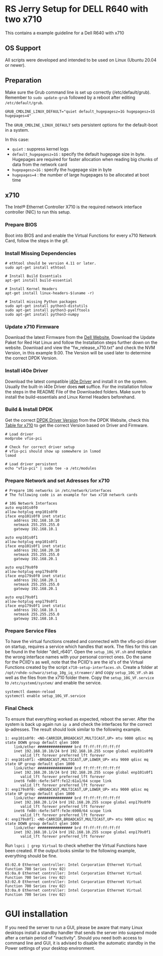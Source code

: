 # RS Jerry Setup for DELL R640 with two x710

This contains a example guideline for a Dell R640 with x710

## OS Support

All scripts were developed and intended to be used on Linux (Ubuntu 20.04 or newer).

## Preparation

Make sure the Grub command line is set up correctly (/etc/default/grub).
Remember to `sudo update-grub` followed by a reboot after editing `/etc/default/grub`.

    GRUB_CMDLINE_LINUX_DEFAULT="quiet default_hugepagesz=1G hugepagesz=1G hugepages=4"

The `GRUB_CMDLINE_LINUX_DEFAULT` sets persistent options for the default-boot in a system.

In this case:
- `quiet` : suppress kernel logs
- `default_hugepagesz=1G` : specify the default hugepage size in byte. Hugepages are required for faster allocation when reading big chunks of data from the network card
- `hugepagesz=1G` : specify the hugepage size in byte
- `hugepages=4` : the number of large hugepages to be allocated at boot time


## x710
The Intel® Ethernet Controller X710 is the required network interface controller (NIC) to run this setup.

### Prepare BIOS
Boot into BIOS and and enable the Virtual Functions for every x710 Network Card, follow the steps in the gif.

### Install Missing Dependencies
```
# ethtool should be version 4.11 or later.
sudo apt-get install ethtool

# Install Build Essentials
apt-get install build-essential

# Install Kernel Headers
apt-get install linux-headers-$(uname -r)

# Install missing Python packages
sudo apt-get install python3-distutils
sudo apt-get install python3-pyelftools
sudo apt-get install python3-numpy
```

### Update x710 Firmware
Download the latest Firmware from the [Dell Website](https://www.dell.com/support/home/de-de/drivers/driversdetails?driverid=gxj5g), Download the Update Paket for Red Hat Linux and follow the Installation steps further down on the website.
Download and view the "fw_release_x710.txt" and check the NVM Version, in this example 9.00. The Version will be used later to determine the correct DPDK Version.

### Install i40e Driver
Download the latest compatible [i40e Driver](https://www.intel.com/content/www/us/en/download/18026/intel-network-adapter-driver-for-pcie-40-gigabit-ethernet-network-connections-under-linux.html) and install it on the system.
Usually the built-in i40e Driver does **not** suffice.
For the installation follow the steps in the README File of the Downloaded folders. Make sure to install the build-essentials and Linux Kernel Headers beforehand.

### Build & Install DPDK 
Get the correct [DPDK Driver Version](https://core.dpdk.org/download/) from the DPDK Website, check this [Table for x710](http://doc.dpdk.org/guides/nics/i40e.html) to get the correct Version based on Driver and Firmware.   

```
# Load driver
modprobe vfio-pci

# Check for correct driver setup
# vfio-pci should show up somewhere in lsmod 
lsmod 

# Load driver persistent
echo "vfio-pci" | sudo tee -a /etc/modules
```

### Prepare Network and set Adresses for x710
```
# Prepare 10G networks in /etc/network/interfaces
# The following code is an example for two x710 network cards

# 10G Network Interfaces 
auto enp101s0f0
allow-hotplug enp101s0f0
iface enp101s0f0 inet static 
    address 192.168.10.10
    netmask 255.255.255.0
    gateway 192.168.10.1

auto enp101s0f1
allow-hotplug enp101s0f1
iface enp101s0f1 inet static 
    address 192.168.20.10
    netmask 255.255.255.0
    gateway 192.168.20.1

auto enp179s0f0
allow-hotplug enp179s0f0
iface enp179s0f0 inet static 
    address 192.168.20.1
    netmask 255.255.255.0
    gateway 192.168.20.1

auto enp179s0f1
allow-hotplug enp179s0f1
iface enp179s0f1 inet static 
    address 192.168.10.1
    netmask 255.255.255.0
    gateway 192.168.10.1

```

### Prepare Service Files 
To have the virtual functions created and connected with the vfio-pci driver on startup, requires a service which handles that work.
The files for this can be found in the folder "dell_r640". 
Open the `setup_10G_VF.sh` and replace the wrong interface names with your personal correct ones.
Do the same for the PCIID's as well, note that the PCIID's are the id's of the Virtual Functions created by the script `x710-setup-interfaces.sh`.
Create a folder at `/opt/rohde-schwarz/setup_10g_iq_streamer/` and copy `setup_10G_VF.sh` as well as the files from the x710 folder there.
Copy the `setup_10G_VF.service` to `/etc/systemd/system/` and enable the service.

```
systemctl daemon-reload
systemctl enable setup_10G_VF.service
```

### Final Check
To ensure that everything worked as expected, reboot the server. After the system is back up again run `ip a` and check the interfaces for the correct ip-adresses. 
The result should look similar to the following example. 

```
1: enp101s0f0: <NO-CARRIER,BROADCAST,MULTICAST,UP> mtu 9000 qdisc mq state DOWN group default qlen 1000
    link/ether ################ brd ff:ff:ff:ff:ff:ff
    inet 192.168.10.10/24 brd 192.168.10.255 scope global enp101s0f0
       valid_lft forever preferred_lft forever
2: enp101s0f1: <BROADCAST,MULTICAST,UP,LOWER_UP> mtu 9000 qdisc mq state UP group default qlen 1000
    link/ether ################ brd ff:ff:ff:ff:ff:ff
    inet 192.168.20.10/24 brd 192.168.20.255 scope global enp101s0f1
       valid_lft forever preferred_lft forever
    inet6 fe80::6efe:54ff:fe12:61a1/64 scope link 
       valid_lft forever preferred_lft forever
3: enp179s0f0: <BROADCAST,MULTICAST,UP,LOWER_UP> mtu 9000 qdisc mq state UP group default qlen 1000
    link/ether ################ brd ff:ff:ff:ff:ff:ff
    inet 192.168.20.1/24 brd 192.168.20.255 scope global enp179s0f0
       valid_lft forever preferred_lft forever
    inet6 fe80::6efe:54ff:fe3e:6900/64 scope link 
       valid_lft forever preferred_lft forever
4: enp179s0f1: <NO-CARRIER,BROADCAST,MULTICAST,UP> mtu 9000 qdisc mq state DOWN group default qlen 1000
    link/ether ################ brd ff:ff:ff:ff:ff:ff
    inet 192.168.10.1/24 brd 192.168.10.255 scope global enp179s0f1
       valid_lft forever preferred_lft forever

```

Run `lspci | grep Virtual` to check whether the Virtual Functions have been created. If the output looks similar to the following example, everything should be fine.
```
65:02.0 Ethernet controller: Intel Corporation Ethernet Virtual Function 700 Series (rev 02)
65:0a.0 Ethernet controller: Intel Corporation Ethernet Virtual Function 700 Series (rev 02)
b3:02.0 Ethernet controller: Intel Corporation Ethernet Virtual Function 700 Series (rev 02)
b3:0a.0 Ethernet controller: Intel Corporation Ethernet Virtual Function 700 Series (rev 02)
```

# GUI installation

If you need the server to run a GUI, please be aware that many Linux desktops install a standby handler that sends the server into suspend mode after a certain period
of "inactivity". Should you need both access to command line and GUI, it is advised to disable the automatic standby in the Power settings of your desktop environment.

